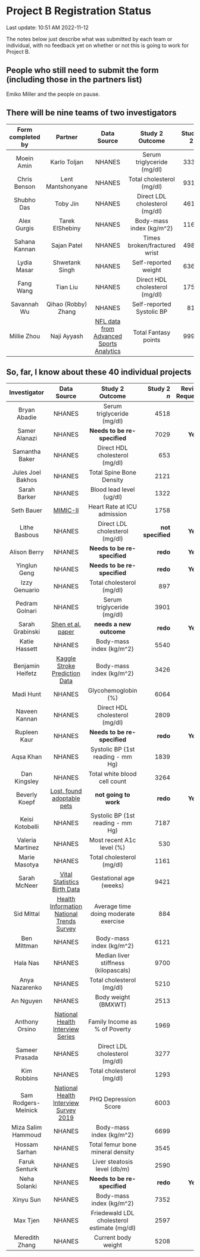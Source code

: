 # Project B Registration Status

Last update: 10:51 AM 2022-11-12

The notes below just describe what was submitted by each team or individual, with no feedback yet on whether or not this is going to work for Project B.

## People who still need to submit the form (including those in the partners list)

Emiko Miller and the people on pause.

## There will be nine teams of two investigators

Form completed by | Partner | Data Source | Study 2 Outcome | Study 2 *n*
:-----------------: | :---------------: | :-------------------: | :-----------------: | ---:
Moein Amin | Karlo Toljan | NHANES | Serum triglyceride (mg/dl) | 3331
Chris Benson | Lent Mantshonyane | NHANES | Total cholesterol (mg/dl) | 9319
Shubho Das | Toby Jin | NHANES | Direct LDL cholesterol (mg/dl) | 4617
Alex Gurgis | Tarek ElShebiny | NHANES | Body-mass index (kg/m^2) | 1163
Sahana Kannan | Sajan Patel | NHANES | Times broken/fractured wrist | 4987
Lydia Masar | Shwetank Singh | NHANES | Self-reported weight | 6364
Fang Wang | Tian Liu | NHANES | Direct HDL cholesterol (mg/dl) | 1752
Savannah Wu | Qihao (Robby) Zhang | NHANES | Self-reported Systolic BP | 817
Millie Zhou | Naji Ayyash | [NFL data from Advanced Sports Analytics](https://www.advancedsportsanalytics.com/nfl-raw-data) |  Total Fantasy points | 9992

## So, far, I know about these 40 individual projects

Investigator | Data Source | Study 2 Outcome | Study 2 *n* | Revision Requested?
:-----------------: | :-------------------: | :-----------------: | ---: | :---:
Bryan Abadie | NHANES | Serum triglyceride (mg/dl) | 4518 
Samer Alanazi | NHANES | **Needs to be re-specified** | 7029 | **Yes**
Samantha Baker | NHANES | Direct HDL cholesterol (mg/dl) | 653
Jules Joel Bakhos | NHANES | Total Spine Bone Density | 2121
Sarah Barker | NHANES | Blood lead level (ug/dl) | 1322
Seth Bauer | [MIMIC-II](https://physionet.org/content/mimic2-iaccd/1.0/) | Heart Rate at ICU admission | 1758
Lithe Basbous | NHANES | Direct LDL cholesterol (mg/dl) | **not specified** | **Yes**
Alison Berry | NHANES | **Needs to be re-specified** | **redo** | **Yes**
Yinglun Geng | NHANES | **Needs to be re-specified** | **redo** | **Yes**
Izzy Genuario | NHANES | Total cholesterol (mg/dl) | 897
Pedram Golnari | NHANES | Serum triglyceride (mg/dl) | 3901 
Sarah Grabinski | [Shen et al. paper](https://datadryad.org/stash/dataset/doi:10.5061%2Fdryad.pd44k8r) | **needs a new outcome** | **redo** | **Yes**
Katie Hassett | NHANES | Body-mass index (kg/m^2) | 5540
Benjamin Heifetz | [Kaggle Stroke Prediction Data](https://www.kaggle.com/datasets/fedesoriano/stroke-prediction-dataset) | Body-mass index (kg/m^2) | 3426 
Madi Hunt | NHANES | Glycohemoglobin (%) | 6064
Naveen Kannan | NHANES | Direct HDL cholesterol (mg/dl) | 2809
Rupleen Kaur | NHANES | **Needs to be re-specified** | **redo** | **Yes**
Aqsa Khan | NHANES | Systolic BP (1st reading - mm Hg) | 1839
Dan Kingsley | NHANES | Total white blood cell count | 3264
Beverly Koepf | [Lost, found adoptable pets](https://catalog.data.gov/dataset/lost-found-adoptable-pets) | **not going to work** | **redo** | **Yes**
Keisi Kotobelli | NHANES | Systolic BP (1st reading - mm Hg) | 7187
Valeria Martinez | NHANES | Most recent A1c level (%) | 530
Marie Masotya | NHANES | Total cholesterol (mg/dl) | 1161
Sarah McNeer | [Vital Statistics Birth Data](https://www.nber.org/research/data/vital-statistics-natality-birth-data) | Gestational age (weeks) | 9421
Sid Mittal | [Health Information National Trends Survey](https://hints.cancer.gov/data/download-data.aspx) | Average time doing moderate exercise | 884
Ben Mittman | NHANES | Body-mass index (kg/m^2) | 6121
Hala Nas | NHANES | Median liver stiffness (kilopascals) | 9700
Anya Nazarenko | NHANES | Total cholesterol (mg/dl) | 5210
An Nguyen | NHANES | Body weight (BMXWT) | 2513
Anthony Orsino | [National Health Interview Series](https://healthsurveys.ipums.org) | Family Income as % of Poverty | 1969
Sameer Prasada | NHANES | Direct LDL cholesterol (mg/dl) | 3277
Kim Robbins | NHANES | Total cholesterol (mg/dl) | 1293
Sam Rodgers-Melnick | [National Health Interview Survey 2019](https://www.cdc.gov/nchs/nhis/2019nhis.htm) | PHQ Depression Score | 6003
Miza Salim Hammoud | NHANES | Body-mass index (kg/m^2) | 6699
Hossam Sarhan | NHANES | Total femur bone mineral density | 3545
Faruk Senturk | NHANES | Liver steatosis level (db/m) | 2590
Neha Solanki | NHANES | **Needs to be re-specified** | **redo** | **Yes**
Xinyu Sun | NHANES | Body-mass index (kg/m^2) | 7352
Max Tjen | NHANES | Friedewald LDL cholesterol estimate (mg/dl) | 2597
Meredith Zhang | NHANES | Current body weight | 5208
